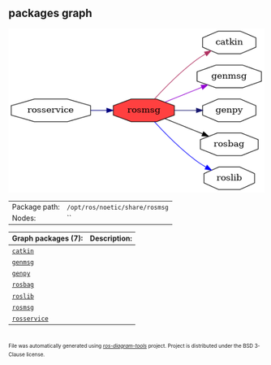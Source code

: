 <!--
File was automatically generated using 'ros-diagram-tools' project.
Project is distributed under the BSD 3-Clause license.
-->

## packages graph

[![rosmsg](rosmsg.png "rosmsg")](rosmsg.png)

|     |     |
| --- | --- |
| Package path: | `/opt/ros/noetic/share/rosmsg` |
| Nodes: | `` |


| Graph packages (7): | Description: |
| ------------------- | ------------ |
| [`catkin`](catkin.md) |  |
| [`genmsg`](genmsg.md) |  |
| [`genpy`](genpy.md) |  |
| [`rosbag`](rosbag.md) |  |
| [`roslib`](roslib.md) |  |
| [`rosmsg`](rosmsg.md) |  |
| [`rosservice`](rosservice.md) |  |


</br>
<font size="1">
File was automatically generated using <a href="https://github.com/anetczuk/ros-diagram-tools"><i>ros-diagram-tools</i></a> project.
Project is distributed under the BSD 3-Clause license.
</font>
